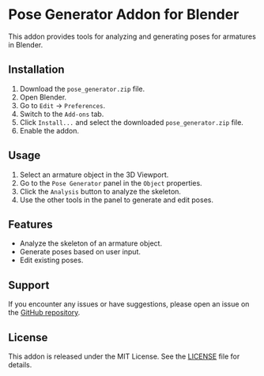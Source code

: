 # Pose Generator Addon for Blender

This addon provides tools for analyzing and generating poses for armatures in Blender.

## Installation

1. Download the `pose_generator.zip` file.
2. Open Blender.
3. Go to `Edit` -> `Preferences`.
4. Switch to the `Add-ons` tab.
5. Click `Install...` and select the downloaded `pose_generator.zip` file.
6. Enable the addon.

## Usage

1. Select an armature object in the 3D Viewport.
2. Go to the `Pose Generator` panel in the `Object` properties.
3. Click the `Analysis` button to analyze the skeleton.
4. Use the other tools in the panel to generate and edit poses.

## Features

- Analyze the skeleton of an armature object.
- Generate poses based on user input.
- Edit existing poses.

## Support

If you encounter any issues or have suggestions, please open an issue on the [GitHub repository](https://github.com/yourusername/pose_generator).

## License

This addon is released under the MIT License. See the [LICENSE](LICENSE) file for details.